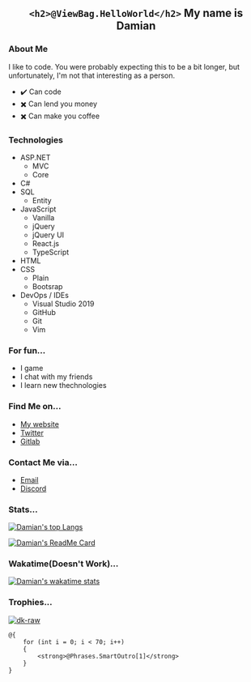 <div align='center'>

## ```<h2>@ViewBag.HelloWorld</h2>``` My name is Damian

</div>

<!-- ![image](https://user-images.githubusercontent.com/68110106/110680421-429ad480-81e1-11eb-9d39-16b3dad3b023.png) -->

<!-- <p> <img src="https://komarev.com/ghpvc/?username=dk-raw&label=Profile%20views&color=0e75b6&style=flat" alt="dk-raw" /> </p> -->

### About Me

I like to code. You were probably expecting this to be a bit longer, but unfortunately, I'm not that interesting as a person. 

- ✔️ Can code
- ✖️ Can lend you money
- ✖️ Can make you coffee

<div align='left'>

### Technologies

- ASP.NET
    - MVC
    - Core
- C#
- SQL
    - Entity
- JavaScript
    - Vanilla
    - jQuery
    - jQuery UI
    - React.js
    - TypeScript
- HTML
- CSS
    - Plain
    - Bootsrap
- DevOps / IDEs
    - Visual Studio 2019
    - GitHub
    - Git
    - Vim


### For fun...

- I game
- I chat with my friends
- I learn new thechnologies

### Find Me on...

- [My website](https://dkatsios.ml "dkatsios.ml")
- [Twitter](https://twitter.com/damik_raw "@damik_raw")
- [Gitlab](https://gitlab.com/dk.raw "@dk.raw")

### Contact Me via...

- [Email](mailto:hello@dkatsios.tk?subject=Github&body=Dear%20Damian%2C%0D%0A%0D%0AI%20am%20writing%20to%20inform%20%2F%20warn%20%2F%20respond%20%2F%20ask%20you%20about%20.%20.%20. "hello@dkatsios.tk") 
- [Discord](https://discord.com/invite/VwvQNYzU5M "dk.raw#4482") 



 
### Stats...
 
[![Damian's top Langs](https://github-readme-stats.vercel.app/api/top-langs/?username=dk-raw&show_icons=true&theme=gotham&bg_color=171b22&text_color=CCCCCC&hide_border=true&include_all_commits=true)](https://github.com/anuraghazra/github-readme-stats "Damian's top languages")
 
[![Damian's ReadMe Card](https://github-readme-stats.vercel.app/api?username=dk-raw&show_icons=true&theme=gotham&bg_color=171b22&text_color=CCCCCC&hide_border=true&include_all_commits=true )](https://github.com/anuraghazra/github-readme-stats "Damian's ReadMe")
  
<!--  [![Damian's Commits](https://github-readme-streak-stats.herokuapp.com/?user=dk-raw&show_icons=true&theme=gotham&text_color=171B22&bg_color=171B22&hide_border=true&include_all_commits=true)](https://github.com/anuraghazra/github-readme-stats "Damian's commit streak")
-->
   
### Wakatime(Doesn't Work)...
   
[![Damian's wakatime stats](https://github-readme-stats.vercel.app/api/wakatime?username=dk_raw&show_icons=true&theme=gotham&bg_color=171b22&text_color=CCCCCC&hide_border=true&include_all_commits=true)](https://github.com/anuraghazra/github-readme-stats "Damian's WakaTime")

### Trophies...

<p> <a href="https://github.com/ryo-ma/github-profile-trophy"><img src="https://github-profile-trophy.vercel.app/?username=dk-raw&theme=darkhub&margin-w=10&margin-h=10&column=7" alt="dk-raw" /></a> </p>


```CSHTML
@{
    for (int i = 0; i < 70; i++) 
    {
        <strong>@Phrases.SmartOutro[1]</strong>
    }
}
```

